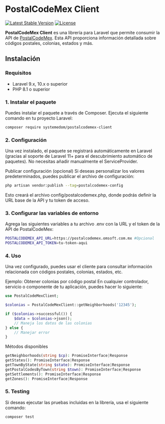 # PostalCodeMex Client

[![Latest Stable Version](https://poser.pugx.org/systemEDOM/postalcodemex-client/v/stable)](https://packagist.org/packages/systemEDOM/postalcodemex-client)
[![License](https://poser.pugx.org/systemEDOM/postalcodemex-client/license)](https://packagist.org/packages/systemEDOM/postalcodemex-client)

**PostalCodeMex Client** es una librería para Laravel que permite consumir la API de [PostalCodeMex](http://postalcodemex.omsoft.com.mx). Esta API proporciona información detallada sobre códigos postales, colonias, estados y más.

## Instalación

### Requisitos

- Laravel 9.x, 10.x o superior
- PHP 8.1 o superior

### 1. Instalar el paquete

Puedes instalar el paquete a través de Composer. Ejecuta el siguiente comando en tu proyecto Laravel:

```bash
composer require systemedom/postalcodemex-client
```

### 2. Configuración

Una vez instalado, el paquete se registrará automáticamente en Laravel (gracias al soporte de Laravel 11+ para el descubrimiento automático de paquetes). No necesitas añadir manualmente el ServiceProvider.

Publicar configuración (opcional)
Si deseas personalizar los valores predeterminados, puedes publicar el archivo de configuración:

```bash
php artisan vendor:publish --tag=postalcodemex-config
```
Esto creará el archivo config/postalcodemex.php, donde podrás definir la URL base de la API y tu token de acceso.

### 3. Configurar las variables de entorno

Agrega las siguientes variables a tu archivo .env con la URL y el token de la API de PostalCodeMex: 

```bash
POSTALCODEMEX_API_URL=https://postalcodemex.omsoft.com.mx #Opcional
POSTALCODEMEX_API_TOKEN=tu-token-aqui
```

### 4. Uso

Una vez configurado, puedes usar el cliente para consultar información relacionada con códigos postales, colonias, estados, etc.

Ejemplo: Obtener colonias por código postal
En cualquier controlador, servicio o componente de tu aplicación, puedes hacer lo siguiente:

```php
use PostalCodeMexClient;

$colonias = PostalCodeMexClient::getNeighborhoods('12345');

if ($colonias->successful()) {
    $data = $colonias->json();
    // Maneja los datos de las colonias
} else {
    // Manejar error
}
```

Métodos disponibles

```php
getNeighborhoods(string $cp): PromiseInterface|Response
getStates(): PromiseInterface|Response
getTownByState(string $state): PromiseInterface|Response
getPostalCodesByTown(string $town): PromiseInterface|Response
getSettlements(): PromiseInterface|Response
getZones(): PromiseInterface|Response
```

### 5. Testing

Si deseas ejecutar las pruebas incluidas en la librería, usa el siguiente comando:


```bash
composer test
```
